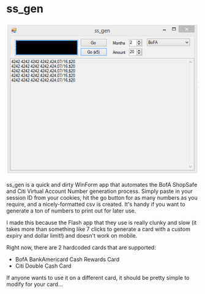 # ss_gen

![Screenshot](/img/ss_gen_example.png?raw=true "Screenshot")

ss_gen is a quick and dirty WinForm app that automates the BofA ShopSafe and Citi Virtual Account Number generation process. Simply paste in your session ID from your cookies, hit the go button for as many numbers as you require, and a nicely-formatted csv is created. It's handy if you want to generate a ton of numbers to print out for later use. 

I made this because the Flash app that they use is really clunky and slow (it takes more than something like 7 clicks to generate a card with a custom expiry and dollar limit!) and doesn't work on mobile.

Right now, there are 2 hardcoded cards that are supported:

  - BofA BankAmericard Cash Rewards Card
  - Citi Double Cash Card
  
If anyone wants to use it on a different card, it should be pretty simple to modify for your card...
